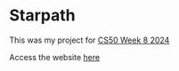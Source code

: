 # Starpath

This was my project for <a href="https://submit.cs50.io/users/janicemv/cs50/problems/2024/x/homepage">CS50 Week 8 2024</a>

Access the website <a href="https://janicemv.github.io/starpath/">here</a>
